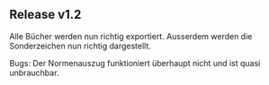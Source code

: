 ## Release v1.2
Alle Bücher werden nun richtig exportiert.
Ausserdem werden die Sonderzeichen nun richtig dargestellt.

Bugs:
Der Normenauszug funktioniert überhaupt nicht und ist quasi unbrauchbar.

